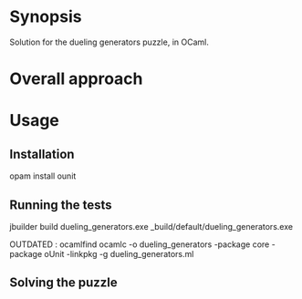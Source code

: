 # Synopsis
Solution for the dueling generators puzzle, in OCaml.

# Overall approach

# Usage

## Installation
opam install ounit

## Running the tests
jbuilder build dueling_generators.exe
_build/default/dueling_generators.exe

OUTDATED :
ocamlfind ocamlc -o dueling_generators -package core -package oUnit -linkpkg -g dueling_generators.ml

## Solving the puzzle


